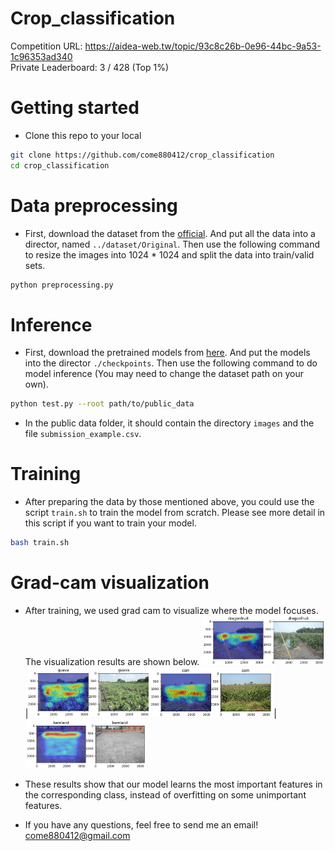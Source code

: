 # Crop_classification
Competition URL: https://aidea-web.tw/topic/93c8c26b-0e96-44bc-9a53-1c96353ad340 \
Private Leaderboard: 3 / 428 (Top 1%)

# Getting started
- Clone this repo to your local
``` bash
git clone https://github.com/come880412/crop_classification
cd crop_classification
```

# Data preprocessing
- First, download the dataset from the [official](https://aidea-web.tw/topic/93c8c26b-0e96-44bc-9a53-1c96353ad340). And put all the data into a director, named `../dataset/Original`. Then use the following command to resize the images into 1024 * 1024 and split the data into train/valid sets. 
``` bash
python preprocessing.py
```

# Inference
- First, download the pretrained models from [here](https://drive.google.com/drive/folders/1pV7l9Gf5WBrCAbtnW9h5WB_HKJ17jr3c?usp=sharing). And put the models into the director `./checkpoints`. Then use the following command to do model inference (You may need to change the dataset path on your own).
``` bash
python test.py --root path/to/public_data
```
- In the public data folder, it should contain the directory `images` and the file `submission_example.csv`.

# Training
- After preparing the data by those mentioned above, you could use the script `train.sh` to train the model from scratch. Please see more detail in this script if you want to train your model.
``` bash
bash train.sh
```

# Grad-cam visualization
- After training, we used grad cam to visualize where the model focuses. The visualization results are shown below.
<img src="https://github.com/come880412/crop_classification/blob/main/images/20171129-1-0165.jpg" width=41% height=41%>|<img src="https://github.com/come880412/crop_classification/blob/main/images/20180626-3-0028.jpg" width=40% height=40%>
<img src="https://github.com/come880412/crop_classification/blob/main/images/160118-3-0086.jpg" width=41% height=41%>|<img src="https://github.com/come880412/crop_classification/blob/main/images/20170205-1-0021.jpg" width=40% height=40%>

- These results show that our model learns the most important features in the corresponding class, instead of overfitting on some unimportant features.
- If you have any questions, feel free to send me an email! come880412@gmail.com
